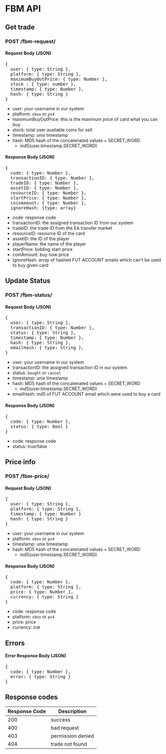 # FBM API

## Get trade
### POST /fbm-request/
#### Request Body (JSON)

<pre>
{
  user: { type: String },
  platform: { type: String },
  maximumBuyOutPrice: { type: Number },
  stock : { type: number },
  timestamp: { type: Number },
  hash: { type: String }
}
</pre>
* user: your username in our system
* platform: ```xbox``` or ```ps4```
* maximumBuyOutPrice: this is the maximum price of card what you can buy 
* stock: total user available coins for sell
* timestamp: unix timestamp
* hash: MD5 hash of the concatenated values + SECRET_WORD
  * md5(user.timestamp.SECRET_WORD) 




#### Response Body (JSON)
<pre>
{
  code: { type: Number },
  transactionID: { type: Number },
  tradeID: { type: Number },
  assetID: { type: Number }, 
  resourceID: { type: Number }, 
  startPrice: { type: Number },
  coinAmount: { type: Number }, 
  ignoreHash: {type: array}
</pre>

* code: response code
* transactionID: the assigned transaction ID from our system
* tradeID: the trade ID from the EA transfer market
* resourceID: resource ID of the card
* assetID: the ID of the player
* playerName: the name of the player  
* startPrice: bidding start price
* coinAmount: buy now price  
* ignoreHash: array of hashed FUT ACCOUNT emails which can't be used to buy given card 

## Update Status
### POST /fbm-status/
#### Request Body (JSON)

<pre>
{
  user: { type: String },
  transactionID: { type: Number },
  status: { type: String }, 
  timestamp: { type: Number },
  hash: { type: String },
  emailHash: { type: String },
}
</pre>

* user: your username in our system
* transactionID: the assigned transaction ID in our system
* status: ```bought``` or ```cancel``` 
* timestamp: unix timestamp
* hash: MD5 hash of the concatenated values + SECRET_WORD
  * md5(user.timestamp.SECRET_WORD)
* emailHash: md5 of FUT ACCOUNT email which were used to buy a card 

#### Response Body (JSON)
<pre>
{
  code: { type: Number },
  status: { type: Bool }
}
</pre>

* code: response code
* status: true/false

## Price info
### POST /fbm-price/
#### Request Body (JSON)

<pre>
{
  user: { type: String },
  platform: { type: String },
  timestamp: { type: Number }
  hash: { type: String }
}
</pre>

* user: your username in our system
* platform: ```xbox``` or  ```ps4``` 
* timestamp: unix timestamp
* hash: MD5 hash of the concatenated values + SECRET_WORD
  * md5(user.timestamp.SECRET_WORD)

#### Response Body (JSON)
<pre>
{
  code: { type: Number },
  platform: { type: String }, 
  price: { type: Number },
  currency: { type: String }
}
</pre>

* code: response code
* platform: ```xbox``` or  ```ps4``` 
* price: price
* currency: ```EUR```

## Errors
#### Error Response Body (JSON)
<pre>
{
  code: { type: Number },
  error: { type: String }
}
</pre>

## Response codes
| Response Code | Description |
| --- | --- |
| 200 | success |
| 400 | bad request |
| 403 | permission denied |
| 404 | trade not found | 
